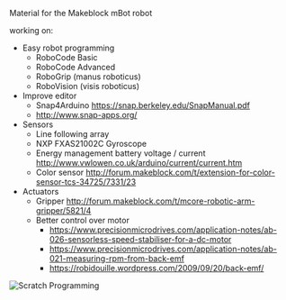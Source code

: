 Material for the Makeblock mBot robot

working on:
* Easy robot programming
  * RoboCode Basic
  * RoboCode Advanced
  * RoboGrip (manus roboticus)
  * RoboVision (visis roboticus)
* Improve editor
  * Snap4Arduino https://snap.berkeley.edu/SnapManual.pdf
  * http://www.snap-apps.org/
* Sensors
  * Line following array
  * NXP FXAS21002C Gyroscope
  * Energy management battery voltage / current http://www.vwlowen.co.uk/arduino/current/current.htm
  * Color sensor http://forum.makeblock.com/t/extension-for-color-sensor-tcs-34725/7331/23
* Actuators
  * Gripper http://forum.makeblock.com/t/mcore-robotic-arm-gripper/5821/4
  * Better control over motor
    * https://www.precisionmicrodrives.com/application-notes/ab-026-sensorless-speed-stabiliser-for-a-dc-motor
    * https://www.precisionmicrodrives.com/application-notes/ab-021-measuring-rpm-from-back-emf
    * https://robidouille.wordpress.com/2009/09/20/back-emf/


![Scratch Programming](https://pbs.twimg.com/media/DOt5ZuGVQAAhaVC.jpg)
